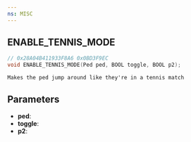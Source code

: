 ```yaml
---
ns: MISC
---
```

## ENABLE_TENNIS_MODE

```c
// 0x28A04B411933F8A6 0x0BD3F9EC
void ENABLE_TENNIS_MODE(Ped ped, BOOL toggle, BOOL p2);
```

```
Makes the ped jump around like they're in a tennis match  
```

## Parameters
* **ped**: 
* **toggle**: 
* **p2**: 

